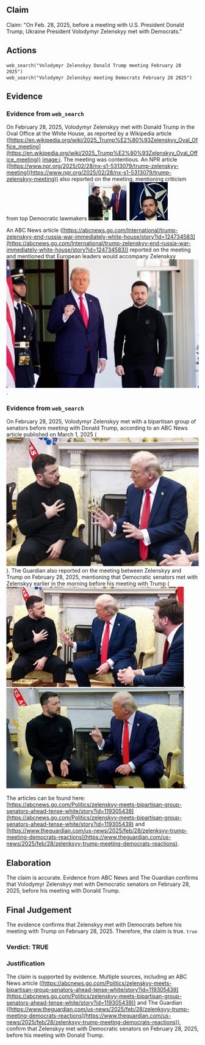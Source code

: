 ## Claim
Claim: "On Feb. 28, 2025, before a meeting with U.S. President Donald Trump, Ukraine President Volodymyr Zelenskyy met with Democrats."

## Actions
```
web_search("Volodymyr Zelenskyy Donald Trump meeting February 28 2025")
web_search("Volodymyr Zelenskyy meeting Democrats February 28 2025")
```

## Evidence
### Evidence from `web_search`
On February 28, 2025, Volodymyr Zelenskyy met with Donald Trump in the Oval Office at the White House, as reported by a Wikipedia article ([https://en.wikipedia.org/wiki/2025_Trump%E2%80%93Zelenskyy_Oval_Office_meeting](https://en.wikipedia.org/wiki/2025_Trump%E2%80%93Zelenskyy_Oval_Office_meeting)) <image:i>. The meeting was contentious. An NPR article ([https://www.npr.org/2025/02/28/nx-s1-5313079/trump-zelenskyy-meeting](https://www.npr.org/2025/02/28/nx-s1-5313079/trump-zelenskyy-meeting)) also reported on the meeting, mentioning criticism from top Democratic lawmakers ![image 8531](media/2025-08-30_08-55-1756544105-026328.jpg), ![image 8535](media/2025-08-30_08-55-1756544108-743918.jpg).

An ABC News article ([https://abcnews.go.com/International/trump-zelenskyy-end-russia-war-immediately-white-house/story?id=124734583](https://abcnews.go.com/International/trump-zelenskyy-end-russia-war-immediately-white-house/story?id=124734583)) reported on the meeting and mentioned that European leaders would accompany Zelenskyy ![image 8536](media/2025-08-30_08-55-1756544125-774207.jpg).


### Evidence from `web_search`
On February 28, 2025, Volodymyr Zelenskyy met with a bipartisan group of senators before meeting with Donald Trump, according to an ABC News article published on March 1, 2025 (![image 8562](media/2025-08-30_08-55-1756544146-599193.jpg)). The Guardian also reported on the meeting between Zelenskyy and Trump on February 28, 2025, mentioning that Democratic senators met with Zelenskyy earlier in the morning before his meeting with Trump (![image 8638](media/2025-08-30_08-57-1756544253-820792.jpg), ![image 8641](media/2025-08-30_08-57-1756544256-219891.jpg)).

The articles can be found here: [https://abcnews.go.com/Politics/zelenskyy-meets-bipartisan-group-senators-ahead-tense-white/story?id=119305439](https://abcnews.go.com/Politics/zelenskyy-meets-bipartisan-group-senators-ahead-tense-white/story?id=119305439) and [https://www.theguardian.com/us-news/2025/feb/28/zelenksyy-trump-meeting-democrats-reactions](https://www.theguardian.com/us-news/2025/feb/28/zelenksyy-trump-meeting-democrats-reactions).


## Elaboration
The claim is accurate. Evidence from ABC News and The Guardian confirms that Volodymyr Zelenskyy met with Democratic senators on February 28, 2025, before his meeting with Donald Trump.


## Final Judgement
The evidence confirms that Zelenskyy met with Democrats before his meeting with Trump on February 28, 2025. Therefore, the claim is true. `true`


### Verdict: TRUE

### Justification
The claim is supported by evidence. Multiple sources, including an ABC News article ([https://abcnews.go.com/Politics/zelenskyy-meets-bipartisan-group-senators-ahead-tense-white/story?id=119305439](https://abcnews.go.com/Politics/zelenskyy-meets-bipartisan-group-senators-ahead-tense-white/story?id=119305439)) and The Guardian ([https://www.theguardian.com/us-news/2025/feb/28/zelenksyy-trump-meeting-democrats-reactions](https://www.theguardian.com/us-news/2025/feb/28/zelenksyy-trump-meeting-democrats-reactions)), confirm that Zelenskyy met with Democratic senators on February 28, 2025, before his meeting with Donald Trump.
